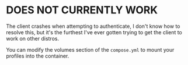 # DOES NOT CURRENTLY WORK

The client crashes when attempting to authenticate, I don't know how to resolve
this, but it's the furthest I've ever gotten trying to get the client to work
on other distros.

You can modify the volumes section of the `compose.yml` to mount your profiles
into the container.
